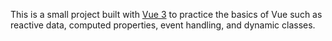 This is a small project built with [Vue 3](https://vuejs.org/) to practice the basics of Vue such as reactive data, computed properties, event handling, and dynamic classes.